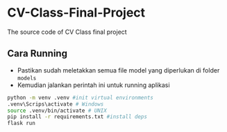 # CV-Class-Final-Project

The source code of CV Class final project

## Cara Running

- Pastikan sudah meletakkan semua file model yang diperlukan di folder `models`
- Kemudian jalankan perintah ini untuk running aplikasi

```bash
python -m venv .venv #init virtual environments
.venv\Scrips\activate # Windows
source .venv/bin/activate # UNIX
pip install -r requirements.txt #install deps
flask run
```

